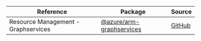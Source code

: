 | Reference | Package | Source |
|---|---|---|
|Resource Management - Graphservices|[@azure/arm-graphservices](https://www.npmjs.com/package/@azure/arm-graphservices)|[GitHub](https://github.com/Azure/azure-sdk-for-js)|
